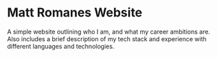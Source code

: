 # Matt Romanes Website

A simple website outlining who I am, and what my career ambitions are. Also includes a brief description of my tech stack
and experience with different languages and technologies.